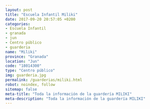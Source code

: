 ```yaml
---
layout: post
title: "Escuela Infantil Miliki"
date: 2017-09-20 20:57:05 +0200
categories:
- Escuela Infantil
- granada
- jun
- Centro público
- guarderia
name: "Miliki"
province: "Granada"
location: "Jun"
code: "18014300"
type: "Centro público"
img: guarderia.jpg
permalink: /guarderias/miliki.html
robot: noindex, follow
sitemap: false
meta-title: "Toda la información de la guardería MILIKI"
meta-description: "Toda la información de la guardería MILIKI"
---
```

